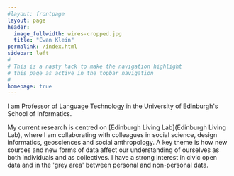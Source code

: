 ```yaml
---
#layout: frontpage
layout: page
header:
  image_fullwidth: wires-cropped.jpg
  title: "Ewan Klein"
permalink: /index.html
sidebar: left
#
# This is a nasty hack to make the navigation highlight
# this page as active in the topbar navigation
#
homepage: true
---
```


I am Professor of Language Technology in the University of Edinburgh's School of Informatics. 

My current research is centred on [Edinburgh Living Lab](Edinburgh Living Lab), where I am collaborating with colleagues in social science, design informatics, geosciences and social anthropology. A key theme is how new sources and new forms of data affect our understanding of ourselves as both individuals and as collectives. I have a strong interest in civic open data and in the 'grey area' between personal and non-personal data.

